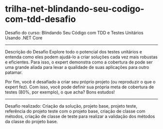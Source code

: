# trilha-net-blindando-seu-codigo-com-tdd-desafio
Desafio do curso: Blindando Seu Código com TDD e Testes Unitários Usando .NET Core

-----------------------------------------------------
Descrição do Desafio
Explore todo o potencial dos testes unitários e entenda como eles podem ajudá-lo a criar soluções cada vez mais robustas e eficientes. Para isso, o expert demonstra como a cobertura de pode ser uma grande aliada para levar a qualidade de suas aplicações para outro patamar.

Por fim, você é desafiado a criar seu próprio projeto (ou reproduzir o que o expert fez). Com isso, você pode definir sua própria meta de cobertura de testes (80%, por exemplo), o que acha? Bons estudos! 

-----------------------------------------------------

Desafio realizado: Criação da solução, projeto base, projeto teste, referência do projeto teste com o projeto base, criação de classe com métodos,
criação de classe de teste para realizar a validação dos métodos da classe do projeto base.
